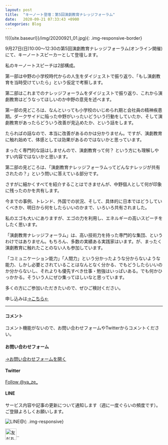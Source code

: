 ```yaml
---
layout: post
title:  "キーノート登壇：第5回演劇教育ナレッジフォーラム"
date:   2020-09-21 07:33:43 +0900
categories: Blog
---
```








!({{site.baseurl}}/img/20200921_01.jpg){: .img-responsive-border} 



9月27日(日)10:00～12:30の第5回演劇教育ナレッジフォーラム(オンライン開催)にて、キーノートスピーカーとして登壇します。





私のキーノートスピーチは2部構成。

第一部は中野の小学校時代からの人生をダイジェストで振り返り、「もし演劇教育を当時受けていたら」という仮定で考察します。

第二部はこれまでのナレッジフォーラムをダイジェストで振り返り、これから演劇教育はどうなってほしいのか中野の意見を述べます。



第一部の見どころは、なんといっても小学校のいじめられ期と会社員の精神疾患期。ダークサイドに陥った中野がいったいどういう行動をしていたか、そして演劇教育があったらどういう改善が見込めたか、という話をします。

たらればの話なので、本当に改善があるのかは分かりません。ですが、演劇教育に触れ始めて、体感としては効果があるのではないかと思っています。

まったく専門的な話はしませんので、演劇教育って何？ という方にも理解しやすい内容ではないかと思います。



第二部の見どころは、「演劇教育ナレッジフォーラムってどんなナレッジが共有されたの？」という問いに答えている部分です。

さすがに細かくすべてを紹介することはできませんが、中野個人として何が印象に残ったのかを共有します。

今までの事例、トレンド、外国での状況、そして、具体的に日本ではどうしていくべきか、明日から何をしたらいいのかまで、いろいろ共有されました。

私のエゴも大いにありますが、エゴの力を利用し、エネルギーの高いスピーチをしたく思います。



「演劇教育ナレッジフォーラム」は、高い技術力を持った専門的な集団、というわけではありません。もちろん、多数の実績ある実践家はいます。が、まったく演劇教育に触れたことのない人も参加しています。

「コミュニケーション能力」「人間力」という分かったような分からないような能力、しかし必要とされていることはなんとなく分かる、でもどうしたらいいのか分からないし、それよりも優先すべき仕事・勉強はいっぱいある。でも何かひっかかる。そういう人にぜひ集ってほしいなと思っています。



多くの方にご参加いただきたいので、ぜひご検討ください。



申し込みは[→こちら←](http://ptix.at/HlhjgE)







---
#### コメント
コメント機能がないので、お問い合わせフォームやTwitterからコメントください。

#### お問い合わせフォーム
[→お問い合わせフォームを開く]({{site.baseurl}}/docs/contact/)

#### Twitter

<a href="https://twitter.com/ya_ze_?ref_src=twsrc%5Etfw" class="twitter-follow-button" data-show-count="false">Follow @ya_ze_</a><script async src="https://platform.twitter.com/widgets.js" charset="utf-8"></script>


#### LINE

サービス内容や記事の更新について通知します（週に一度ぐらいの頻度です）。
ご登録よろしくお願いします。

![LINE@]({{site.baseurl}}/img/lineat.png){: .img-responsive}

<a href="https://line.me/R/ti/p/%40tqt3140x"><img height="36" border="0" alt="友だち追加" src="https://scdn.line-apps.com/n/line_add_friends/btn/ja.png"></a>``
